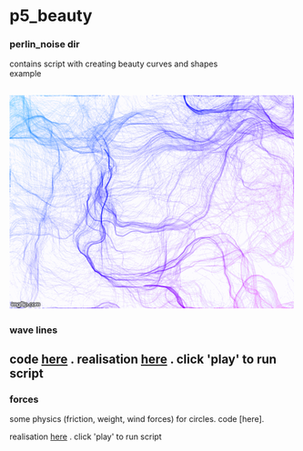 # p5_beauty
 
### perlin_noise dir
contains script with creating beauty curves and shapes</br>
example

![](img/noise.gif)
---
### wave lines
code [here](wave_lines/) .
realisation [here](https://editor.p5js.org/callofdutz/sketches/RKsuYJEs) . click 'play' to run script
---
### forces
some physics (friction, weight, wind forces) for circles.
code [here].

realisation [here](https://editor.p5js.org/callofdutz/sketches/HG3FAtNZ) . click 'play' to run script